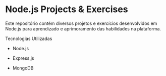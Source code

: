 # Node.js Projects & Exercises

Este repositório contém diversos projetos e exercícios desenvolvidos em Node.js para aprendizado e aprimoramento das habilidades na plataforma.

Tecnologias Utilizadas

- Node.js

- Express.js 

- MongoDB

